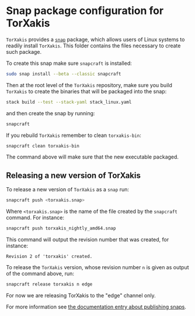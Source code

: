 # Snap package configuration for TorXakis

`TorXakis` provides a [`snap`](https://www.ubuntu.com/desktop/snappy) package,
which allows users of Linux systems to readily install `TorXakis`. This folder
contains the files necessary to create such package.

To create this snap make sure `snapcraft` is installed:

```sh
sudo snap install --beta --classic snapcraft 
```

Then at the root level of the `TorXakis` repository, make sure you build
`TorXakis` to create the binaries that will be packaged into the snap:

```sh
stack build --test --stack-yaml stack_linux.yaml
```

and then create the snap by running:

```sh
snapcraft
```

If you rebuild `TorXakis` remember to clean `torxakis-bin`:

```sh
snapcraft clean torxakis-bin 
```

The command above will make sure that the new executable packaged.

## Releasing a new version of TorXakis

To release a new version of `TorXakis` as a `snap` run:

```sh
snapcraft push <torxakis.snap>
```

Where `<torxakis.snap>` is the name of the file created by the `snapcraft`
command. For instance:

```sh
snapcraft push torxakis_nightly_amd64.snap
```

This command will output the revision number that was created, for instance:

```text
Revision 2 of 'torxakis' created.
```

To release the `TorXakis` version, whose revision number `n` is given as output
of the command above, run:

```sh
snapcraft release torxakis n edge
```

For now we are releasing TorXakis to the "edge" channel only.

For more information
see
[the documentation entry about publishing snaps](https://docs.snapcraft.io/build-snaps/publish).
